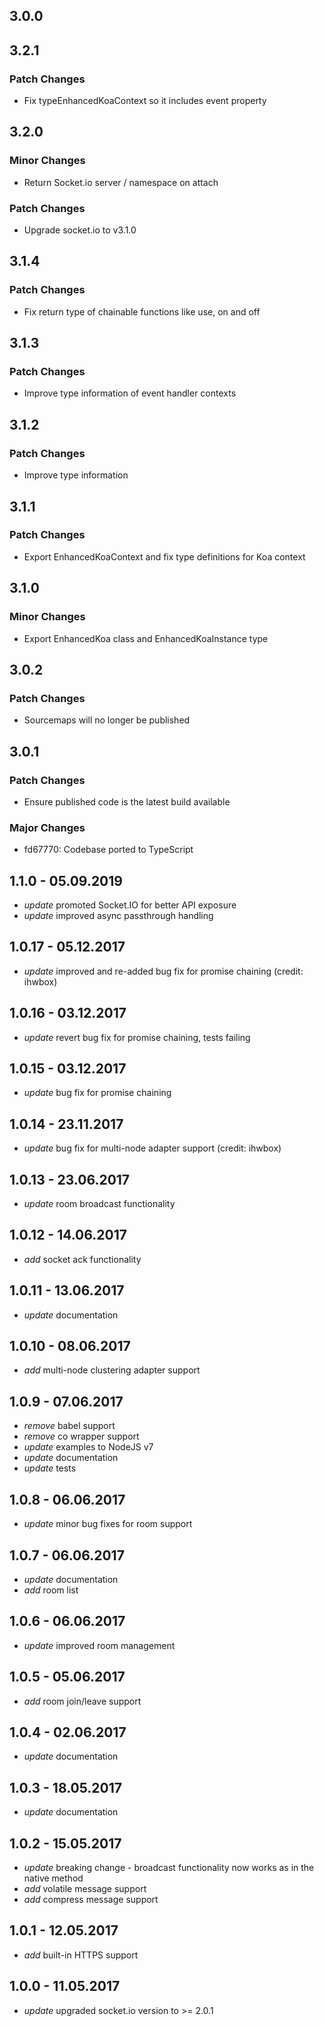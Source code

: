 ## 3.0.0

## 3.2.1

### Patch Changes

- Fix typeEnhancedKoaContext so it includes event property

## 3.2.0

### Minor Changes

- Return Socket.io server / namespace on attach

### Patch Changes

- Upgrade socket.io to v3.1.0

## 3.1.4

### Patch Changes

- Fix return type of chainable functions like use, on and off

## 3.1.3

### Patch Changes

- Improve type information of event handler contexts

## 3.1.2

### Patch Changes

- Improve type information

## 3.1.1

### Patch Changes

- Export EnhancedKoaContext and fix type definitions for Koa context

## 3.1.0

### Minor Changes

- Export EnhancedKoa class and EnhancedKoaInstance type

## 3.0.2

### Patch Changes

- Sourcemaps will no longer be published

## 3.0.1

### Patch Changes

- Ensure published code is the latest build available

### Major Changes

- fd67770: Codebase ported to TypeScript

## 1.1.0 - 05.09.2019

- _update_ promoted Socket.IO for better API exposure
- _update_ improved async passthrough handling

## 1.0.17 - 05.12.2017

- _update_ improved and re-added bug fix for promise chaining (credit: ihwbox)

## 1.0.16 - 03.12.2017

- _update_ revert bug fix for promise chaining, tests failing

## 1.0.15 - 03.12.2017

- _update_ bug fix for promise chaining

## 1.0.14 - 23.11.2017

- _update_ bug fix for multi-node adapter support (credit: ihwbox)

## 1.0.13 - 23.06.2017

- _update_ room broadcast functionality

## 1.0.12 - 14.06.2017

- _add_ socket ack functionality

## 1.0.11 - 13.06.2017

- _update_ documentation

## 1.0.10 - 08.06.2017

- _add_ multi-node clustering adapter support

## 1.0.9 - 07.06.2017

- _remove_ babel support
- _remove_ co wrapper support
- _update_ examples to NodeJS v7
- _update_ documentation
- _update_ tests

## 1.0.8 - 06.06.2017

- _update_ minor bug fixes for room support

## 1.0.7 - 06.06.2017

- _update_ documentation
- _add_ room list

## 1.0.6 - 06.06.2017

- _update_ improved room management

## 1.0.5 - 05.06.2017

- _add_ room join/leave support

## 1.0.4 - 02.06.2017

- _update_ documentation

## 1.0.3 - 18.05.2017

- _update_ documentation

## 1.0.2 - 15.05.2017

- _update_ breaking change - broadcast functionality now works as in the native method
- _add_ volatile message support
- _add_ compress message support

## 1.0.1 - 12.05.2017

- _add_ built-in HTTPS support

## 1.0.0 - 11.05.2017

- _update_ upgraded socket.io version to >= 2.0.1
